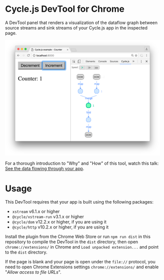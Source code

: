# Cycle.js DevTool for Chrome

A DevTool panel that renders a visualization of the dataflow graph between source streams and sink streams of your Cycle.js app in the inspected page.

![Demonstration](./example.png)

For a thorough introduction to "Why" and "How" of this tool, watch this talk: [See the data flowing through your app](https://www.youtube.com/watch?v=R-GzJgEccEQ).

# Usage

This DevTool requires that your app is built using the following packages:

- `xstream` v6.1.x or higher
- `@cycle/xstream-run` v3.1.x or higher
- `@cycle/dom` v12.2.x or higher, if you are using it
- `@cycle/http` v10.2.x or higher, if you are using it

Install the plugin from the Chrome Web Store or run `npm run dist` in this repository to compile the DevTool in the `dist` directory, then open `chrome://extensions/` in Chrome and `Load unpacked extension...` and point to the `dist` directory.

If the page is blank and your page is open under the `file://` protocol, you need to open Chrome Extensions settings `chrome://extensions/` and enable "*Allow access to file URLs*".
